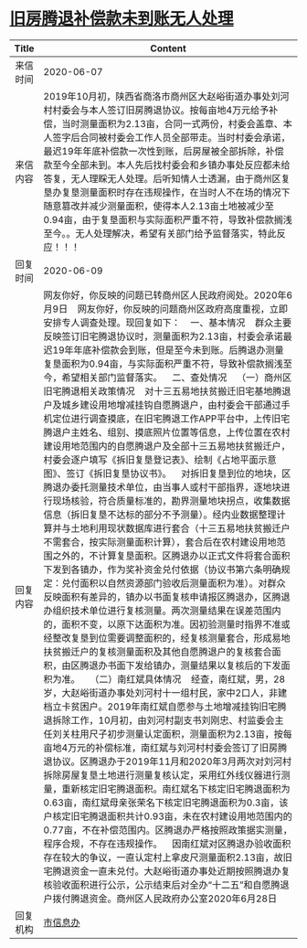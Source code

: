 # <a href="http://www.shangluo.gov.cn/zmhd/ldxxxx.jsp?urltype=leadermail.LeaderMailContentUrl&wbtreeid=1112&leadermailid=5988">旧房腾退补偿款未到账无人处理</a>
|Title|Content|
|:---:|---|
|来信时间|2020-06-07|
|来信内容|2019年10月初，陕西省商洛市商州区大赵峪街道办事处刘河村村委会与本人签订旧房腾退协议。按每亩地4万元给予补偿，当时测量面积为2.13亩，合同一式两份，村委会盖章、本人签字后合同被村委会工作人员全部带走。当时村委会承诺，最迟19年年底补偿款一次性到账，后房屋被全部拆除，补偿款至今全部未到。本人先后找村委会和乡镇办事处反应都未给答复，无人理睬无人处理。后听知情人士透漏，由于商州区复垦办复垦测量面积时存在违规操作，在当时人不在场的情况下随意篡改并减少测量面积，使得本人2.13亩土地被减少至0.94亩，由于复垦面积与实际面积严重不符，导致补偿款搁浅至今。。无人处理解决，希望有关部门给予监督落实，特此反应！！！|
|回复时间|2020-06-09|
|回复内容|网友你好，你反映的问题已转商州区人民政府阅处。2020年6月9日    网友你好，你反映的问题商州区政府高度重视，立即安排专人调查处理。现回复如下：    一、基本情况    群众主要反映签订旧宅腾退协议时，测量面积为2.13亩，村委会承诺最迟19年年底补偿款会到账，但是至今未到账。后腾退办测量复垦面积为0.94亩，与实际面积严重不符，导致补偿款搁浅至今，希望相关部门监督落实。    二、查处情况    （一）商州区旧宅腾退相关政策情况    对十三五易地扶贫搬迁旧宅基地腾退户及城乡建设用地增减挂钩自愿腾退户，由村委会干部通过手机定位进行调查摸底，在旧宅腾退工作APP平台中，上传旧宅腾退户主姓名、组别、摸底照片位置等信息，上传位置在农村建设用地范围内的自愿腾退户及全部十三五易地扶贫搬迁户，村委会逐户填写《拆旧复垦登记表》、绘制《占地平面示意图》、签订《拆旧复垦协议书》。    对拆旧复垦到位的地块，区腾退办委托测量技术单位，由当事人或村干部指界，逐地块进行现场核验，符合质量标准的，勘界测量地块拐点，收集数据信息（拆旧复垦不达标的部分不予测量）。经内业数据整理计算并与土地利用现状数据库进行套合（十三五易地扶贫搬迁户不需套合，按实际测量面积计算），套合后在农村建设用地范围之外的，不计算复垦面积。区腾退办以正式文件将套合面积下发到各镇办，作为奖补资金兑付依据（协议书第六条明确规定：兑付面积以自然资源部门验收后测量面积为准）。对群众反映面积有差异的，镇办以书面复核申请报区腾退办，区腾退办组织技术单位进行复核测量。两次测量结果在误差范围内的，面积不变，以原下达面积为准。因初验测量时指界不准或经整改复垦到位需要调整面积的，经复核测量套合，形成易地扶贫搬迁户的复核测量面积及其他自愿腾退户的复核套合面积，由区腾退办书面下发给镇办，测量结果以复核后的下发面积为准。    （二）南红斌具体情况    经查，南红斌，男，28岁，大赵峪街道办事处刘河村十一组村民，家中2口人，非建档立卡贫困户。2019年南红斌自愿参与土地增减挂钩旧宅腾退拆除工作，10月初，由刘河村副支书刘刚忠、村监委会主任刘关柱用尺子初步测量认定面积，测量面积为2.13亩，按每亩地4万元的补偿标准，南红斌与刘河村村委会签订了旧房腾退协议。区腾退办于2019年11月和2020年3月两次对刘河村拆除房屋复垦土地进行测量复核认定，采用红外线仪器进行测量，重新核定旧宅腾退面积。南红斌名下核定旧宅腾退面积为0.63亩，南红斌母亲张荣名下核定旧宅腾退面积为0.3亩，该户核定旧宅腾退面积共计0.93亩，未在农村建设用地范围内的0.77亩，不在补偿范围内。区腾退办严格按照政策据实测量，程序合规，不存在违规操作。    因南红斌对区腾退办验收面积存在较大的争议，一直认定村上拿皮尺测量面积2.13亩，故旧宅腾退资金一直未兑付。大赵峪街道办事处近期按照腾退办复核验收面积进行公示，公示结束后对全办“十二五”和自愿腾退户拨付腾退资金。商州区人民政府办公室2020年6月28日|
|回复机构|<a href="../../categories/agencies/市信息办.md">市信息办</a>|
